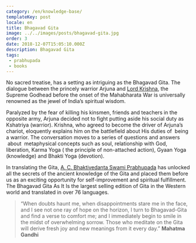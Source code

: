 ```yaml
---
category: /en/knowledge-base/
templateKey: post
locale: en
title: Bhagavad Gita
image: ../../images/posts/bhagavad-gita.jpg
order: 3
date: 2018-12-07T15:05:10.000Z
description: Bhagavad Gita
tags:
 - prabhupada
 - books
---
```


No sacred treatise, has a setting as intriguing as the Bhagavad Gita. The dialogue between the princely warrior Arjuna and [Lord Krishna](/en/krishna), the Supreme Godhead before the onset of the Mahabharata War is universally renowned as the jewel of India’s spiritual wisdom.

Paralyzed by the fear of killing his kinsmen, friends and teachers in the opposite army, Arjuna decided not to fight putting aside his social duty as Kshatriya (warrior).
Krishna, who agreed to become the driver of Arjuna’s chariot, eloquently explains him on the battlefield about His duties of  being a warrior. The conversation moves to a series of questions and answers  about  metaphysical concepts such as soul, relationship with God, liberation, Karma Yoga ( the principle of non-attached action), Gyaan Yoga (knowledge) and Bhakti Yoga (devotion).

In translating the Gita, [A. C. Bhaktivedanta Swami Prabhupada](/en/srila-prabhupada) has unlocked all the secrets of the ancient knowledge of the Gita and placed them before us as an exciting opportunity for self-improvement and spiritual fulfillment. The Bhagavad Gita As It Is the largest selling edition of Gita in the Western world and translated in over 76 languages.

> “When doubts haunt me, when disappointments stare me in the face, and I see not one ray of hope on the horizon, I turn to Bhagavad-Gita and find a verse to comfort me; and I immediately begin to smile in the midst of overwhelming sorrow. Those who meditate on the Gita will derive fresh joy and new meanings from it every day.” **Mahatma Gandhi**
